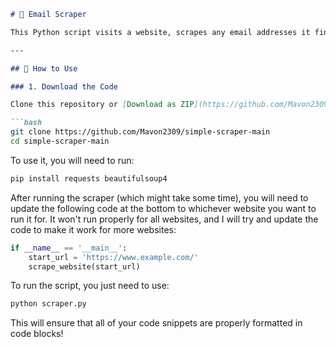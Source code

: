```markdown
# 📧 Email Scraper

This Python script visits a website, scrapes any email addresses it finds, and saves them to a CSV file named `emails.csv`.

---

## 📁 How to Use

### 1. Download the Code

Clone this repository or [Download as ZIP](https://github.com/Mavon2309/simple-scraper-main) and unzip it:

```bash
git clone https://github.com/Mavon2309/simple-scraper-main
cd simple-scraper-main
```

To use it, you will need to run:

```bash
pip install requests beautifulsoup4
```

After running the scraper (which might take some time), you will need to update the following code at the bottom to whichever website you want to run it for. It won't run properly for all websites, and I will try and update the code to make it work for more websites:

```python
if __name__ == '__main__':
    start_url = 'https://www.example.com/'
    scrape_website(start_url)
```

To run the script, you just need to use:

```bash
python scraper.py
```

This will ensure that all of your code snippets are properly formatted in code blocks!
